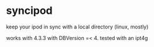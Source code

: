 syncipod
========

keep your ipod in sync with a local directory (linux, mostly)

works with 4.3.3 with DBVersion =< 4. tested with an ipt4g